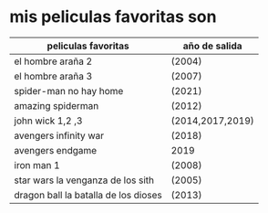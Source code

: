 # mis peliculas favoritas son 

| peliculas favoritas | año de salida  |
| ------------- | ------------- |
| el hombre araña 2  | (2004)  |
| el hombre araña 3 | (2007) |
| spider-man no hay home   | (2021) |
| amazing spiderman  | (2012) |
| john wick 1,2 ,3  | (2014,2017,2019)  |
| avengers infinity war | (2018)  |
| avengers endgame | 2019  |
| iron man 1  | (2008)  |
|star wars la venganza de los sith   | (2005)  |
| dragon ball la batalla de los dioses| (2013)  |

